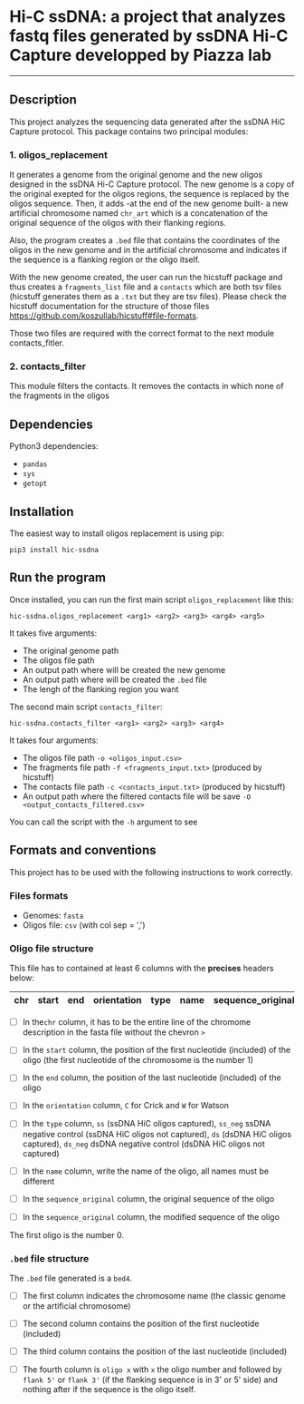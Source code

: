 # Hi-C ssDNA: a project that analyzes fastq files generated by ssDNA Hi-C Capture developped by Piazza lab



***

## Description  
This project analyzes the sequencing data generated after the ssDNA HiC Capture
protocol. This package contains two principal modules: 

### 1. oligos_replacement

It generates a genome from the original genome and the new oligos designed in the ssDNA Hi-C Capture
protocol. The new genome is a copy of the original exepted for the oligos regions, the sequence is 
replaced by the oligos sequence. Then, it adds -at the end of the new genome built- 
a new artificial chromosome named ```chr_art```
which is a concatenation of the original sequence of the oligos with their flanking regions.

Also, the program creates a ```.bed``` file that contains the 
coordinates of the oligos in the new genome and in the artificial chromosome and indicates if
the sequence is a flanking region or the oligo itself.

With the new genome created, the user can run the hicstuff package and thus creates a `fragments_list` file
and a `contacts` which are both tsv files (hicstuff generates them as a `.txt` but they are tsv files). Please 
check the hicstuff documentation for the structure of those files https://github.com/koszullab/hicstuff#file-formats.


Those two files are required with the correct format to the next module contacts_fitler.

### 2. contacts_filter

This module filters the contacts. It removes the contacts in which none of the fragments in the oligos 

## Dependencies  
Python3 dependencies:
- ```pandas```
- ```sys```
- ```getopt```

## Installation

The easiest way to install oligos replacement is using pip: 
```
pip3 install hic-ssdna
```

## Run the program

Once installed, you can run the first main script ```oligos_replacement```  like this:
```
hic-ssdna.oligos_replacement <arg1> <arg2> <arg3> <arg4> <arg5>
```

It takes five arguments:

- The original genome path
- The oligos file path
- An output path where will be created the new genome
- An output path where will be created the ```.bed``` file
- The lengh of the flanking region you want



The second main script ```contacts_filter```:
```
hic-ssdna.contacts_filter <arg1> <arg2> <arg3> <arg4>
```
 It takes four arguments:

- The oligos file path `-o <oligos_input.csv>`
- The fragments file path `-f <fragments_input.txt>` (produced by hicstuff)
- The contacts file path `-c <contacts_input.txt>` (produced by hicstuff)
- An output path where the filtered contacts file will be save `-O <output_contacts_filtered.csv>`



You can call the script with the ```-h``` argument to see 


## Formats and conventions

This project has to be used with the following instructions to work correctly.

### Files formats

- Genomes: ```fasta```
- Oligos file: ```csv``` (with col sep = ',')

### Oligo file structure

This file has to contained at least 6 columns with the **precises** headers below:

| chr | start | end | orientation | type | name | sequence_original | sequence_modified |
|-----|-------|-----|-------------|------|------|-------------------|-------------------|

- [ ] In the```chr``` column, it has to be the entire line of the chromome description in the fasta file without 
the chevron ```>```

- [ ] In the ```start``` column, the position of the first nucleotide (included) of the oligo 
(the first nucleotide of the chromosome is the number 1)

- [ ] In the ```end``` column, the position of the last nucleotide (included) of the oligo

- [ ] In the ```orientation``` column, ```C``` for Crick and ```W``` for Watson

- [ ] In the ```type``` column, ```ss``` (ssDNA HiC oligos captured),
```ss_neg``` ssDNA negative control (ssDNA HiC oligos not captured),
```ds``` (dsDNA HiC oligos captured),
```ds_neg``` dsDNA negative control (dsDNA HiC oligos not captured)

- [ ] In the ```name``` column, write the name of the oligo, all names must be different

- [ ] In the ```sequence_original``` column, the original sequence of the oligo

- [ ] In the ```sequence_original``` column, the modified sequence of the oligo

The first oligo is the number 0.

### ```.bed``` file structure

The ```.bed``` file generated is a ```bed4```. 

- [ ] The first column indicates the chromosome name (the classic genome or the
artificial chromosome)
- [ ] The second column contains the position of the first nucleotide (included)
- [ ] The third column contains the position of the last nucleotide (included)
- [ ] The fourth column is ```oligo x``` with ```x``` the oligo number and followed by ```flank 5'``` or ```flank 3'```
  (if the flanking sequence is in 3' or 5' side) and nothing after if the sequence is 
the oligo itself.

